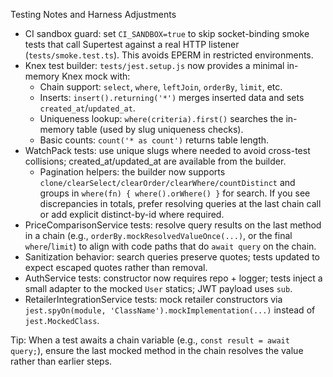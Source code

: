 Testing Notes and Harness Adjustments

- CI sandbox guard: set `CI_SANDBOX=true` to skip socket-binding smoke tests that call Supertest against a real HTTP listener (`tests/smoke.test.ts`). This avoids EPERM in restricted environments.
- Knex test builder: `tests/jest.setup.js` now provides a minimal in-memory Knex mock with:
  - Chain support: `select`, `where`, `leftJoin`, `orderBy`, `limit`, etc.
  - Inserts: `insert().returning('*')` merges inserted data and sets `created_at`/`updated_at`.
  - Uniqueness lookup: `where(criteria).first()` searches the in-memory table (used by slug uniqueness checks).
  - Basic counts: `count('* as count')` returns table length.
- WatchPack tests: use unique slugs where needed to avoid cross-test collisions; created_at/updated_at are available from the builder.
  - Pagination helpers: the builder now supports `clone/clearSelect/clearOrder/clearWhere/countDistinct` and groups in `where(fn) { where().orWhere() }` for search. If you see discrepancies in totals, prefer resolving queries at the last chain call or add explicit distinct-by-id where required.
- PriceComparisonService tests: resolve query results on the last method in a chain (e.g., `orderBy.mockResolvedValueOnce(...)`, or the final `where`/`limit`) to align with code paths that do `await query` on the chain.
- Sanitization behavior: search queries preserve quotes; tests updated to expect escaped quotes rather than removal.
- AuthService tests: constructor now requires repo + logger; tests inject a small adapter to the mocked `User` statics; JWT payload uses `sub`.
- RetailerIntegrationService tests: mock retailer constructors via `jest.spyOn(module, 'ClassName').mockImplementation(...)` instead of `jest.MockedClass`.

Tip: When a test awaits a chain variable (e.g., `const result = await query;`), ensure the last mocked method in the chain resolves the value rather than earlier steps.
